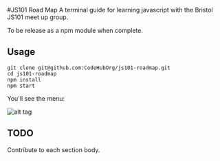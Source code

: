 #JS101 Road Map
A terminal guide for learning javascript with the Bristol JS101 meet up group.
   
To be release as a npm module when complete.

## Usage

```
git clone git@github.com:CodeHubOrg/js101-roadmap.git
cd js101-roadmap
npm install
npm start
```

You'll see the menu:  
    
![alt tag](https://raw.githubusercontent.com/rinse0ut/js101-roadmap/master/img/roadmap.png)


## TODO
Contribute to each section body.
